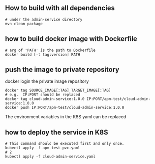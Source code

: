 ## How to build with all dependencies
```shell
# under the admin-service directory
mvn clean package
```
## how to build docker image with Dockerfile
```shell
# arg of 'PATH' is the path to Dockerfile 
docker build [-t tag:version] PATH
```

## push the image to private repository
docker login the private image repository
```shell
docker tag SOURCE_IMAGE[:TAG] TARGET_IMAGE[:TAG]
# e.g.  IP:PORT should be replaced 
docker tag cloud-admin-service:1.0.0 IP:PORT/apm-test/cloud-admin-service:1.0.0
docker push IP:PORT/apm-test/cloud-admin-service:1.0.0
```
The environment variables in the K8S yaml can be replaced

## how to deploy the service in K8S
```shell
# This command should be executed first and only once.
kubectl apply -f apm-test-pvc.yaml
# 2
kubectl apply -f cloud-admin-service.yaml
```
